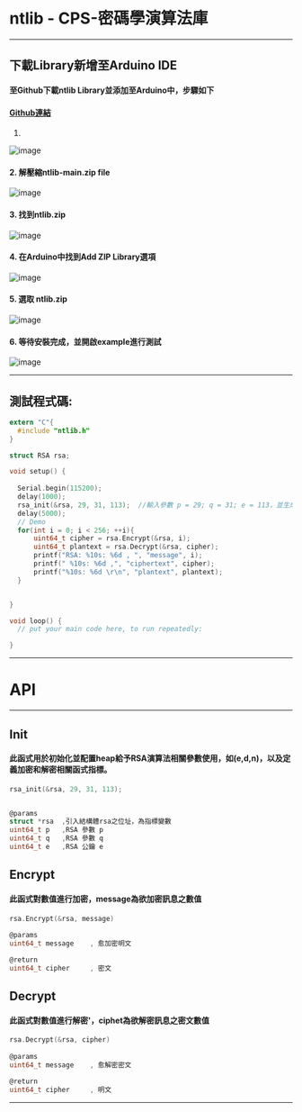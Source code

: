 # ntlib - CPS-密碼學演算法庫
---
## 下載Library新增至Arduino IDE
#### 至Github下載ntlib Library並添加至Arduino中，步驟如下

#### [Github連結](https://github.com/JiaMing3a713229/ntlib.git)
1. 
![image](https://hackmd.io/_uploads/r1--qQKA6.png)

#### 2. 解壓縮ntlib-main.zip file
![image](https://hackmd.io/_uploads/ry3WomKCT.png)

#### 3. 找到ntlib.zip
![image](https://hackmd.io/_uploads/rJ-Ps7tCa.png)

#### 4. 在Arduino中找到Add ZIP Library選項
![image](https://hackmd.io/_uploads/SyfpsXt0a.png)

#### 5. 選取 ntlib.zip
![image](https://hackmd.io/_uploads/BJTGhQYCa.png)

#### 6. 等待安裝完成，並開啟example進行測試
![image](https://hackmd.io/_uploads/ryi_2mtR6.png)

---
## 測試程式碼:
```c
extern "C"{
  #include "ntlib.h"
}

struct RSA rsa;

void setup() {
  
  Serial.begin(115200);
  delay(1000);
  rsa_init(&rsa, 29, 31, 113);  //輸入參數 p = 29; q = 31; e = 113，並生成 d
  delay(5000);
  // Demo
  for(int i = 0; i < 256; ++i){
      uint64_t cipher = rsa.Encrypt(&rsa, i);
      uint64_t plantext = rsa.Decrypt(&rsa, cipher);
      printf("RSA: %10s: %6d , ", "message", i);
      printf(" %10s: %6d ,", "ciphertext", cipher);
      printf("%10s: %6d \r\n", "plantext", plantext);
  }


}

void loop() {
  // put your main code here, to run repeatedly:

}

```
---
# **API**
---
## **Init**
#### 此函式用於初始化並配置heap給予RSA演算法相關參數使用，如(e,d,n)，以及定義加密和解密相關函式指標。
```c
rsa_init(&rsa, 29, 31, 113);


@params
struct *rsa  ,引入結構體rsa之位址，為指標變數
uint64_t p   ,RSA 參數 p
uint64_t q   ,RSA 參數 q
uint64_t e   ,RSA 公鑰 e
```

## **Encrypt**
#### 此函式對數值進行加密，message為欲加密訊息之數值
```c
rsa.Encrypt(&rsa, message)
    
@params 
uint64_t message    , 愈加密明文

@return 
uint64_t cipher     , 密文

```

## **Decrypt**
#### 此函式對數值進行解密'，ciphet為欲解密訊息之密文數值
```c
rsa.Decrypt(&rsa, cipher)
    
@params 
uint64_t message    , 愈解密密文

@return 
uint64_t cipher     , 明文

```

---


